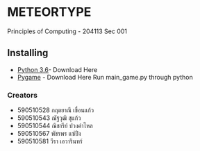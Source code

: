 # METEORTYPE
Principles of Computing - 204113 Sec 001
## Installing
* [Python 3.6](https://www.python.org/downloads/)- Download Here
* [Pygame](http://www.pygame.org/download.shtml) - Download Here
Run main_game.py through python
### Creators
* 590510528 กฤตยาณี เขื่อนแก้ว 
* 590510543 ณัฐวุฒิ สุแก้ว
* 590510544 ณิชารีย์ ปวงคำไหล
* 590510567 พัชรพร แซ่ปึง
* 590510581 วีรา เอวารินทร์ 

